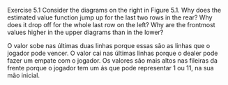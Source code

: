 Exercise 5.1 Consider the diagrams on the right in Figure 5.1. Why does the estimated
value function jump up for the last two rows in the rear? Why does it drop off for the
whole last row on the left? Why are the frontmost values higher in the upper diagrams
than in the lower?

O valor sobe nas últimas duas linhas porque essas são as linhas que o jogador pode vencer.
O valor cai nas últimas linhas porque o dealer pode fazer um empate com o jogador.
Os valores são mais altos nas fileiras da frente porque o jogador tem um ás que pode representar 1 ou 11, na sua mão inicial.
